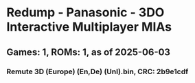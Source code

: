 # Redump - Panasonic - 3DO Interactive Multiplayer MIAs
## Games: 1, ROMs: 1, as of 2025-06-03

### Remute 3D (Europe) (En,De) (Unl).bin, CRC: 2b9e1cdf
